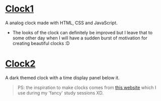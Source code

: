 # [Clock1](https://mariam7084.github.io/Analog-Clock/clock1/)
A analog clock made with HTML, CSS and JavaScript.
- The looks of the clock can definitely be improved but I leave that to some other day when I will have a sudden burst of motivation for creating beautiful clocks :D

# [Clock2](https://mariam7084.github.io/Analog-Clock/clock2/)
A dark themed clock with a time display panel below it.

> PS: the inspiration to make clocks comes from [this website](https://www.relaxingclock.com/) which I use during my 'fancy' study sessions XD.
